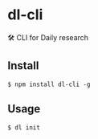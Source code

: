 # dl-cli
🛠️ CLI for Daily research

## Install
```
$ npm install dl-cli -g
```

## Usage
```
$ dl init
```